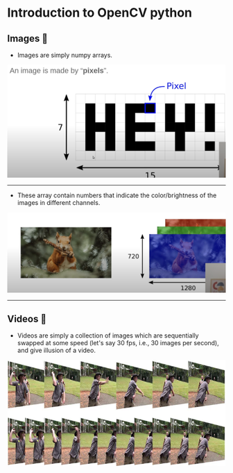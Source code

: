 # Introduction to OpenCV python

## Images 🎑

- Images are simply numpy arrays.

![img-1](../assets/01/img-1.png)

---

- These array contain numbers that indicate the color/brightness of the images in different channels.

![img-2](../assets/01/img-2.png)

---

## Videos 🎥

- Videos are simply a collection of images which are sequentially swapped at some speed (let's say 30 fps, i.e., 30 images per second), and give illusion of a video.

![frame rates](../assets/01/frame-rates.webp)
